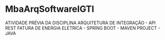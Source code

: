 # MbaArqSoftwareIGTI
ATIVIDADE PRÉVIA DA DISCIPLINA ARQUITETURA DE INTEGRAÇÃO - API REST FATURA DE ENERGIA ELETRICA - SPRING BOOT - MAVEN PROJECT - JAVA
